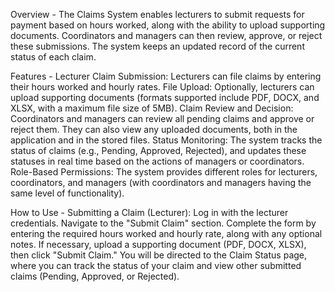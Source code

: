 Overview - 
The Claims System enables lecturers to submit requests for payment based on hours worked, along with the ability to upload supporting documents. Coordinators and managers can then review, approve, or reject these submissions. The system keeps an updated record of the current status of each claim.

Features - 
Lecturer Claim Submission: Lecturers can file claims by entering their hours worked and hourly rates.
File Upload: Optionally, lecturers can upload supporting documents (formats supported include PDF, DOCX, and XLSX, with a maximum file size of 5MB).
Claim Review and Decision: Coordinators and managers can review all pending claims and approve or reject them. They can also view any uploaded documents, both in the application and in the stored files.
Status Monitoring: The system tracks the status of claims (e.g., Pending, Approved, Rejected), and updates these statuses in real time based on the actions of managers or coordinators.
Role-Based Permissions: The system provides different roles for lecturers, coordinators, and managers (with coordinators and managers having the same level of functionality).

How to Use - 
Submitting a Claim (Lecturer): Log in with the lecturer credentials. Navigate to the "Submit Claim" section. Complete the form by entering the required hours worked and hourly rate, along with any optional notes. If necessary, upload a supporting document (PDF, DOCX, XLSX), then click "Submit Claim." You will be directed to the Claim Status page, where you can track the status of your claim and view other submitted claims (Pending, Approved, or Rejected).

